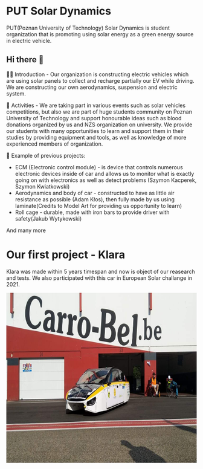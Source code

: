 # PUT Solar Dynamics
PUT(Poznan University of Technology) Solar Dynamics is student organization that is promoting using solar energy as a green energy source in electric vehicle.

## Hi there 👋

🙋‍♀️ Introduction - Our organization is constructing electric vehicles which are using solar panels to collect and recharge partially our EV while driving. We are constructing our own aerodynamics, suspension and electric system. 

🌈 Activities - We are taking part in various events such as solar vehicles competitions, but also we are part of huge students community on Poznan University of Technology and support honourable ideas such as blood donations organized by us and NZS organization on university. We provide our students with many opportunities to learn and support them in their studies by providing equipment and tools, as well as knowledge of more experienced members of organization.

:construction_worker: Example of previous projects:
- ECM (Electronic control module) - is device that controls numerous electronic devices inside of car and allows us to monitor what is exactly going on with electronics as well as detect problems (Szymon Kacperek, Szymon Kwiatkowski)
- Aerodynamics and body of car - constructed to have as little air resistance as possible (Adam Kłos), then fully made by us using laminate(Credits to Model Art for providing us opportunity to learn)
- Roll cage - durable, made with iron bars to provide driver with safety(Jakub Wytykowski)
  
And many more


# Our first project - **Klara**
Klara was made within 5 years timespan and now is object of our reasearch and tests. We also participated with this car in European Solar challange in 2021. 

<img src="/src/Klara.JPG" style="width:600px; height:450px">
<!--

**Here are some ideas to get you started:**

🙋‍♀️ A short introduction - what is your organization all about?
🌈 Contribution guidelines - how can the community get involved?
👩‍💻 Useful resources - where can the community find your docs? Is there anything else the community should know?
🍿 Fun facts - what does your team eat for breakfast?
🧙 Remember, you can do mighty things with the power of [Markdown](https://docs.github.com/github/writing-on-github/getting-started-with-writing-and-formatting-on-github/basic-writing-and-formatting-syntax)
-->
